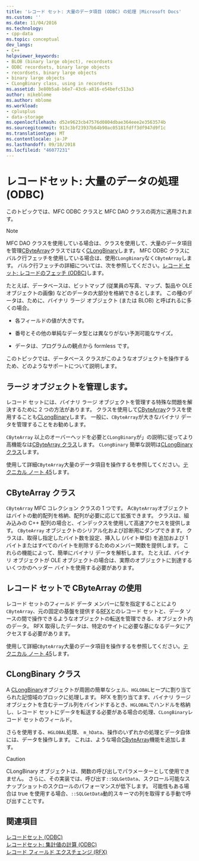 ```yaml
---
title: 'レコード セット: 大量のデータ項目 (ODBC) の処理 |Microsoft Docs'
ms.custom: ''
ms.date: 11/04/2016
ms.technology:
- cpp-data
ms.topic: conceptual
dev_langs:
- C++
helpviewer_keywords:
- BLOB (binary large object), recordsets
- ODBC recordsets, binary large objects
- recordsets, binary large objects
- binary large objects
- CLongBinary class, using in recordsets
ms.assetid: 3e80b5a8-b6e7-43c6-a816-e54befc513a3
author: mikeblome
ms.author: mblome
ms.workload:
- cplusplus
- data-storage
ms.openlocfilehash: d52e9623cb47576d0804dbae364eee2e3563574b
ms.sourcegitcommit: 913c3bf23937b64b90ac05181fdff3df947d9f1c
ms.translationtype: MT
ms.contentlocale: ja-JP
ms.lasthandoff: 09/18/2018
ms.locfileid: "46077231"
---
```

# <a name="recordset-working-with-large-data-items-odbc"></a>レコードセット: 大量のデータの処理 (ODBC)

このトピックでは、MFC ODBC クラスと MFC DAO クラスの両方に適用されます。  
  
> [!NOTE]
>  MFC DAO クラスを使用している場合は、クラスを使用して、大量のデータ項目を管理[CByteArray](../../mfc/reference/cbytearray-class.md)クラスではなく[CLongBinary](../../mfc/reference/clongbinary-class.md)します。 MFC ODBC クラスにバルク行フェッチを使用している場合は、使用`CLongBinary`なく`CByteArray`します。 バルク行フェッチの詳細については、次を参照してください。[レコード セット: レコードのフェッチ (ODBC)](../../data/odbc/recordset-fetching-records-in-bulk-odbc.md)します。  
  
たとえば、データベースは、ビットマップ (従業員の写真、マップ、製品や OLE オブジェクトの画像) などのデータの大部分を格納できるとします。 この種のデータは、ために、バイナリ ラージ オブジェクト (または BLOB) と呼ばれるに多くの場合。  
  
- 各フィールドの値が大きです。  
  
- 番号とその他の単純なデータ型とは異なりがない予測可能なサイズ。  
  
- データは、プログラムの観点から formless です。  
  
このトピックでは、データベース クラスがこのようなオブジェクトを操作するため、どのようなサポートについて説明します。  
  
##  <a name="_core_managing_large_objects"></a> ラージ オブジェクトを管理します。  

レコード セットには、バイナリ ラージ オブジェクトを管理する特殊な問題を解決するために 2 つの方法があります。 クラスを使用して[CByteArray](../../mfc/reference/cbytearray-class.md)クラスを使用することも[CLongBinary](../../mfc/reference/clongbinary-class.md)します。 一般に、`CByteArray`が大きなバイナリ データを管理することをお勧めします。  
  
`CByteArray` 以上のオーバーヘッドを必要と`CLongBinary`が」の説明に従ってより高機能なは[CByteArray クラス](#_core_the_cbytearray_class)します。 `CLongBinary` 簡単な説明は[CLongBinary クラス](#_core_the_clongbinary_class)します。  
  
使用して詳細`CByteArray`大量のデータ項目を操作するを参照してください。[テクニカル ノート 45](../../mfc/tn045-mfc-database-support-for-long-varchar-varbinary.md)します。  
  
##  <a name="_core_the_cbytearray_class"></a> CByteArray クラス  

`CByteArray` MFC コレクション クラスの 1 つです。 A`CByteArray`オブジェクトはバイトの動的配列を格納、配列が必要に応じて拡張できます。 クラスは、組み込みの C++ 配列の場合と、インデックスを使用して高速アクセスを提供します。 `CByteArray` オブジェクトのシリアル化および診断用にダンプできます。 クラスは、取得し指定したバイト数を設定、挿入し (バイト単位) を追加および 1 バイトまたはすべてのバイトを削除するためのメンバー関数を提供します。 これらの機能によって、簡単にバイナリ データを解析します。 たとえば、バイナリ オブジェクトが OLE オブジェクトの場合は、実際のオブジェクトに到達するいくつかのヘッダー バイトを使用する必要があります。  
  
##  <a name="_core_using_cbytearray_in_recordsets"></a> レコード セットで CByteArray の使用  

レコード セットのフィールド データ メンバーに型を指定することにより`CByteArray`、元の固定の基盤を提供する[RFX](../../data/odbc/record-field-exchange-rfx.md)とのレコード セットと、データ ソースの間で操作できるようなオブジェクトの転送を管理できる、オブジェクト内のデータ。 RFX 取得したデータは、特定のサイトに必要な基になるデータにアクセスする必要があります。  
  
使用して詳細`CByteArray`大量のデータ項目を操作するを参照してください。[テクニカル ノート 45](../../mfc/tn045-mfc-database-support-for-long-varchar-varbinary.md)します。  
  
##  <a name="_core_the_clongbinary_class"></a> CLongBinary クラス  

A [CLongBinary](../../mfc/reference/clongbinary-class.md)オブジェクトが周囲の簡単なシェル、`HGLOBAL`ヒープに割り当てられた記憶域のブロックに処理します。 RFX を割り当てます、バイナリ ラージ オブジェクトを含むテーブル列をバインドするとき、`HGLOBAL`でハンドルを格納し、レコード セットにデータを転送する必要がある場合の処理、`CLongBinary`レコード セットのフィールド。  
  
さらを使用する、`HGLOBAL`処理、 `m_hData`、操作のいずれかの処理とデータ自体には、データを操作します。 これは、ような場合[CByteArray](../../mfc/reference/cbytearray-class.md)機能を追加します。  
  
> [!CAUTION]
>  CLongBinary オブジェクトは、関数の呼び出しでパラメーターとして使用できません。 さらに、その実装では、呼び出す`::SQLGetData`、スクロール可能なスナップショットのスクロールのパフォーマンスが低下します。 可能性もある場合は true を使用する場合、`::SQLGetData`動的スキーマの列を取得する手動で呼び出すことです。  
  
## <a name="see-also"></a>関連項目  

[レコードセット (ODBC)](../../data/odbc/recordset-odbc.md)<br/>
[レコードセット: 集計値の計算 (ODBC)](../../data/odbc/recordset-obtaining-sums-and-other-aggregate-results-odbc.md)<br/>
[レコード フィールド エクスチェンジ (RFX)](../../data/odbc/record-field-exchange-rfx.md)